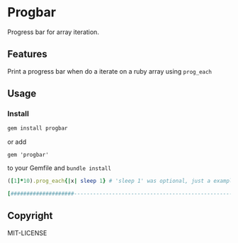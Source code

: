 Progbar
=======

Progress bar for array iteration.

## Features

Print a progress bar when do a iterate on a ruby array using `prog_each`

## Usage

### Install

```bash
gem install progbar
```

or add


```
gem 'progbar'
```

to your Gemfile and `bundle install`


```ruby
([1]*10).prog_each{|x| sleep 1} # 'sleep 1' was optional, just a example
```

```ruby
[####################--------------------------------------------------------------------------------] 20% [00:00:04 left]
```

## Copyright
MIT-LICENSE
